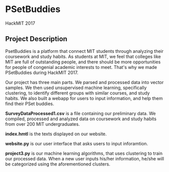 # PSetBuddies
HackMIT 2017 <br />

## Project Description <br />
PsetBuddies is a platform that connect MIT students through analyzing their coursework and study habits. 
As students at MIT, we feel that colleges like MIT are full of outstanding people, and there should be more opportunities 
for people of congenial academic interests to meet. 
That's why we made PSetBuddies during HackMIT 2017. <br />

Our project has three main parts. We parsed and processed data into vector samples. We then used unsupervised machine learning, specifically clustering, to identify different groups with similar courses, and study habits. We also built a webapp for users to input information, and help them find their PSet buddies. <br />

**SurveyDataProcessed1.csv** is a file containing our preliminary data. We compiled, processed and analyzed data on coursework and study habits from over 200 MIT undergraduates. <br />

**index.hmtl** is the texts displayed on our website. <br />

**website.py** is our user interface that asks users to input inforamtion. <br />

**project3.py** is our machine learning algorithms, that uses clustering to train our processed data. When a new user inputs his/her information, he/she will be categorized using the aforementioned clusters. 



